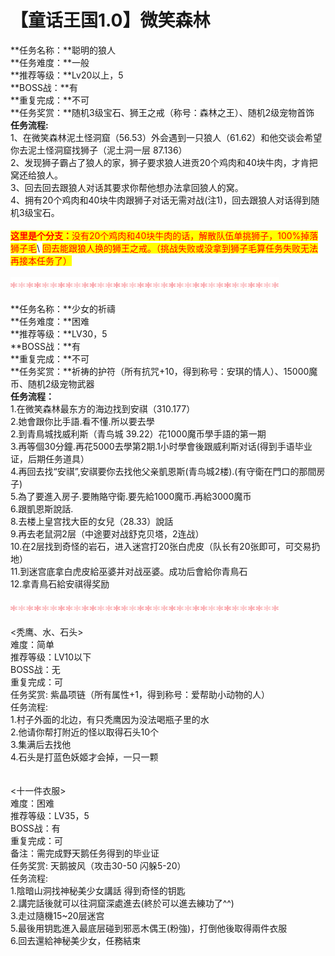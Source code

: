 # 【童话王国1.0】微笑森林



**任务名称：**聪明的狼人\
**任务难度：**一般\
**推荐等级：**Lv20以上，5\
**BOSS战：**有\
**重复完成：**不可\
**任务奖赏：**随机3级宝石、狮王之戒（称号：森林之王）、随机2级宠物首饰\
**任务流程:**\
1、在微笑森林泥土怪洞窟（56.53）外会遇到一只狼人（61.62）和他交谈会希望你去泥土怪洞窟找狮子（泥土洞一层 87.136）\
2、发现狮子霸占了狼人的家，狮子要求狼人进贡20个鸡肉和40块牛肉，才肯把窝还给狼人。\
3、回去回去跟狼人对话其要求你帮他想办法拿回狼人的窝。\
4、拥有20个鸡肉和40块牛肉跟狮子对话无需对战(注1)，回去跟狼人对话得到随机3级宝石。\
\
<mark style="color:red;">**这里是个分支：**</mark><mark style="color:red;">没有20个鸡肉和40块牛肉的话，解散队伍单挑狮子，100%掉落狮子毛</mark>\ <mark style="color:red;">回去能跟狼人换的狮王之戒。（挑战失败或没拿到狮子毛算任务失败无法再接本任务了）</mark>\
\
![](../../../../../.gitbook/assets/1.gif)\
\
**任务名称：**少女的祈禱\
**任务难度：**困难\
**推荐等级：**LV30，5\
**BOSS战：**有\
**重复完成：**不可\
**任务奖赏：**祈祷的护符（所有抗咒+10，得到称号：安琪的情人）、15000魔币、随机2级宠物武器\
**任务流程：**\
1.在微笑森林最东方的海边找到安祺（310.177）\
2.她會跟你比手語.看不懂.所以要去學\
2.到青鳥城找威利斯（青鸟城 39.22）花1000魔币學手語的第一期\
3.再等個30分鐘.再花5000去學第2期.1小时學會後跟威利斯对话(得到手语毕业证，后期任务道具）\
4.再回去找“安祺”,安祺要你去找他父亲凱恩斯(青鸟城2楼).(有守衛在門口的那間房子)\
5.為了要進入房子.要賄賂守衛.要先給1000魔币.再給3000魔币\
6.跟凱恩斯說話.\
8.去楼上皇宫找大臣的女兒（28.33）說話\
9.再去老鼠洞2层（中途要对战舒克贝塔，2连战）\
10.在2层找到奇怪的岩石，进入迷宫打20张白虎皮（队长有20张即可，可交易扔地）\
11.到迷宫底拿白虎皮給巫婆并对战巫婆。成功后會給你青鳥石\
12.拿青鳥石給安祺得奖励\
\
![](../../../../../.gitbook/assets/1.gif)\
\
<秃鹰、水、石头>\
难度：简单\
推荐等级：LV10以下\
BOSS战：无\
重复完成：可\
任务奖赏: 紫晶项链（所有属性+1，得到称号：爱帮助小动物的人）\
任务流程:\
1.村子外面的北边，有只秃鹰因为没法喝瓶子里的水\
2.他请你帮打附近的怪以取得石头10个\
3.集满后去找他\
4.石头是打蓝色妖姬才会掉，一只一颗\
\
\
<十一件衣服>\
难度：困难\
推荐等级：LV35，5\
BOSS战：有\
重复完成：可\
备注：需完成野天鹅任务得到的毕业证\
任务奖赏: 天鹅披风（攻击30-50 闪躲5-20）\
任务流程:\
1.陰暗山洞找神秘美少女講話 得到奇怪的钥匙\
2.講完話後就可以往洞窟深處進去(終於可以進去練功了^^)\
3.走过隨機15\~20层迷宫\
5.最後用钥匙進入最底层碰到邪恶木偶王(粉強)，打倒他後取得兩件衣服\
6.回去還給神秘美少女，任務結束
